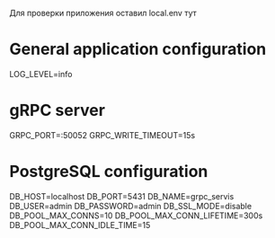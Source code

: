 Для проверки приложения оставил local.env тут

# General application configuration
LOG_LEVEL=info

# gRPC server
GRPC_PORT=:50052
GRPC_WRITE_TIMEOUT=15s

# PostgreSQL configuration
DB_HOST=localhost
DB_PORT=5431
DB_NAME=grpc_servis
DB_USER=admin
DB_PASSWORD=admin
DB_SSL_MODE=disable
DB_POOL_MAX_CONNS=10
DB_POOL_MAX_CONN_LIFETIME=300s
DB_POOL_MAX_CONN_IDLE_TIME=15